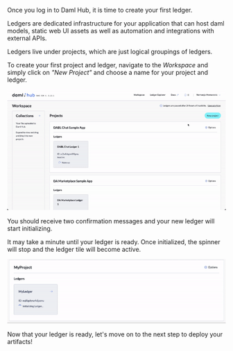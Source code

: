 Once you log in to Daml Hub, it is time to create your first ledger.

Ledgers are dedicated infrastructure for your application that can host daml models, static web UI assets as well as automation and integrations with external APIs.

Ledgers live under projects, which are just logical groupings of ledgers.

To create your first project and ledger, navigate to the _Workspace_ and simply click on _"New Project"_ and choose a name for your project and ledger.

![Create Ledger](assets/hub-ledger-creation.gif)

You should receive two confirmation messages and your new ledger will start initializing.

It may take a minute until your ledger is ready. Once initialized, the spinner will stop and the ledger tile will become active.

![Ledger Ready](assets/hub-ledger-ready.gif)

Now that your ledger is ready, let's move on to the next step to deploy your artifacts!
